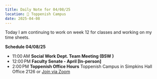 ```yaml
---
title: Daily Note for 04/08/25
location: 🏫 Toppenish Campus
date: 2025-04-08
---
```

Today I am continuing to work on week 12 for classes and working on my time sheets.

**Schedule 04/08/25**

- 11:00 AM **Social Work Dept. Team Meeting (BSW )**
- 12:00 PM **Faculty Senate - April [In-person]**
- 2:00 PM **Toppenish Office Hours** Toppenish Campus in Simpkins Hall Office 2126 or [Join via Zoom]( https://heritage.zoom.us/my/dr.jacob)

